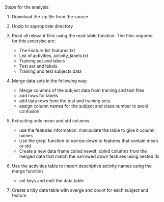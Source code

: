 Steps for the analysis:

1. Download the zip file from the source
2. Unzip to appropriate directory
3. Read all relevant files using the read.table function. The files required for this excersise are:
    - The Feature list features.txt
    - List of activities, activity_labels.txt
    - Training set and labels
    - Test set and labels
    - Training and test subjects data
4. Merge data sets in the following way:
    - Merge columns of the subject data from training and test files
    - add rows for labels
    - add data rows from the test and training sets
    - assign column names for the subject and class number to avoid confusion
    
5. Extracting only mean and std columns
    - use the features information: manipulate the table to give it column names
    - Use the grepl function to narrow down to features that contain mean or std
    - Create a new data frame called newdt; cbind columns from the merged data that match the narrowed down features using nested ifs
    
6. Use the activities table to import descriptive activity names using the merge function
    - set keys and melt the data table
    
7. Create a tidy data table with averge and count for each subject and feature
